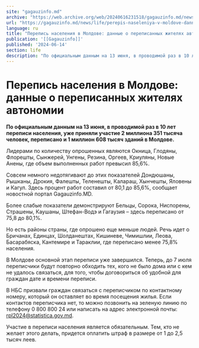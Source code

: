 ```yaml
---
site: "gagauzinfo.md"
archive: "https://web.archive.org/web/20240616231518/gagauzinfo.md/news/life/perepis-naseleniya-v-moldove-dannie-o-perepisannih-zhitelyah-avtonomii"
url: "https://gagauzinfo.md/news/life/perepis-naseleniya-v-moldove-dannie-o-perepisannih-zhitelyah-avtonomii"
language: ru
title: "Перепись населения в Молдове: данные о переписанных жителях автономии"
publication: '[[Gagauzinfo]]'
published: '2024-06-14'
section: life
description: "По официальным данным на 13 июня, в проводимой раз в 10 лет переписи населения, уже приняли участие 2 миллиона 351 тысяча человек, переписано и 1 миллион 608 тысяч зданий в Молдове."
---
```


# Перепись населения в Молдове: данные о переписанных жителях автономии

**По официальным данным на 13 июня, в проводимой раз в 10 лет переписи населения, уже приняли участие 2 миллиона 351 тысяча человек, переписано и 1 миллион 608 тысяч зданий в Молдове.**

Лидерами по количеству опрошенных являются Окница, Глодяны, Флорешты, Сынжерей, Унгены, Резина, Оргеев, Криуляны, Новые Анены, где объем выполненных работ превысил 85,6%.

Совсем немного недотягивают до этих показателей Дондюшаны, Рышканы, Дрокия, Фалешты, Теленешты, Калараш, Хынчешты, Яловены и Кагул. Здесь процент работ составил от 80,1 до 85,6%, сообщает новостной портал Gagauzinfo.MD.

Более слабые показатели демонстрируют Бельцы, Сорока, Ниспорены, Страшены, Каушаны, Штефан-Водэ и Гагаузия – здесь переписано от 75,8 до 80,1%.

Но есть районы страны, где опрошено еще меньше людей. Речь идет о Бричанах, Единцах, Шолданештах, Кишиневе, Чимишлии, Леова, Басарабяска, Кантемире и Тараклии, где переписано менее 75,8% населения.

В Молдове основной этап переписи уже завершился. Теперь, до 7 июля переписчики будут повторно обходить тех, кого не было дома или с кем не удалось связаться, для того, чтобы договориться об удобной для граждан дате и времени переписи.

В НБС призвали граждан связаться с переписчиком по контактному номеру, который он оставляет во время посещения жилья. Если контактов переписчика нет, то можно позвонить на зеленую линию по телефону 0 800 800 24 или написать на адрес электронной почты: rpl2024@statistica.gov.md.

Участие в переписи населения является обязательным. Тем, кто не желает этого делать, придется оплатить штраф в размере от 1 до 2,5 тысяч леев.